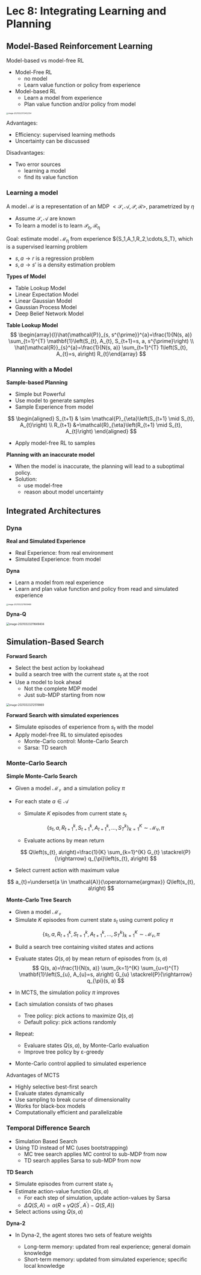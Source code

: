 # Lec 8: Integrating Learning and Planning



## Model-Based Reinforcement Learning

Model-based vs model-free RL

- Model-Free RL
  - no model
  - Learn value function or policy from experience
- Model-based RL
  - Learn a model from experience
  - Plan value function and/or policy from model



<img src="https://raw.githubusercontent.com/hanmochen/Pictures/master/20210323172452.png" alt="image-20210323172452354" style="zoom: 33%;" />



Advantages:

- Efficiency: supervised learning methods
- Uncertainty can be discussed

Disadvantages:

- Two error sources
  - learning a model
  - find its value function



### Learning a model



A model $\mathcal{M}$ is a representation of an MDP $<\mathcal{S,A,P,R}>$, parametrized by $\eta$

- Assume $\mathcal{S,A}$ are known
- To learn a model is to learn $\mathcal{P_{\eta},R_{\eta}}$

 Goal: estimate model $\mathcal{M_{\eta}}$ from experience $\{S_1,A_1,R_2,\cdots,S_T\}, which is a supervised learning problem

- $s,a\to r$ is a regression problem
- $s,a\to s'$ is a density estimation problem



**Types of Model**

- Table Lookup Model
- Linear Expectation Model
- Linear Gaussian Model
- Gaussian Process Model
- Deep Belief Network Model





**Table Lookup Model**
$$
\begin{array}{l}\hat{\mathcal{P}}_{s, s^{\prime}}^{a}=\frac{1}{N(s, a)} \sum_{t=1}^{T} \mathbf{1}\left(S_{t}, A_{t}, S_{t+1}=s, a, s^{\prime}\right) \\ \hat{\mathcal{R}}_{s}^{a}=\frac{1}{N(s, a)} \sum_{t=1}^{T} 1\left(S_{t}, A_{t}=s, a\right) R_{t}\end{array}
$$




### Planning with a Model



**Sample-based Planning**

- Simple but Powerful 
- Use model to generate samples
- Sample Experience from model 

$$
\begin{aligned} S_{t+1} & \sim \mathcal{P}_{\eta}\left(S_{t+1} \mid S_{t}, A_{t}\right) \\ R_{t+1} &=\mathcal{R}_{\eta}\left(R_{t+1} \mid S_{t}, A_{t}\right) \end{aligned}
$$

- Apply model-free RL to samples

  

**Planning with an inaccurate model**

- When the model is inaccurate, the planning will lead to a suboptimal policy.
- Solution:
  - use model-free
  - reason about model uncertainty



## Integrated Architectures



### Dyna

**Real and Simulated Experience**

- Real Experience: from real environment
- Simulated Experience: from model



**Dyna**

- Learn a model from real experience
- Learn and plan value function and policy from read and simulated experience



<img src="https://raw.githubusercontent.com/hanmochen/Pictures/master/20210323211609.png" alt="image-20210323211609488" style="zoom:33%;" />

**Dyna-Q** 



<img src="https://raw.githubusercontent.com/hanmochen/Pictures/master/20210323211649.png" alt="image-20210323211649404" style="zoom:50%;" />



## Simulation-Based Search



**Forward Search**

- Select the best action by lookahead
- build a search tree with the current state $s_t$ at the root
- Use a model to look ahead
  - Not the complete MDP model
  - Just sub-MDP starting from now

<img src="https://raw.githubusercontent.com/hanmochen/Pictures/master/20210323212519.png" alt="image-20210323212519869" style="zoom:50%;" />



**Forward Search with simulated experiences**

- Simulate episodes of experience from $s_t$ with the model
- Apply model-free RL to simulated episodes
  - Monte-Carlo control: Monte-Carlo Search
  - Sarsa: TD search



### Monte-Carlo Search



**Simple Monte-Carlo Search**

- Given a model $\mathcal{M_V}$ and a simulation policy $π$

- For each state $a\in \mathcal{A}$

  - Simulate $K$ episodes from current state $s_t$

  $$
  \left\{s_{t}, a, R_{t+1}^{k}, S_{t+1}^{k}, A_{t+1}^{k}, \ldots, S_{T}^{k}\right\}_{k=1}^{K} \sim \mathcal{M}_{\nu}, \pi
  $$

  - Evaluate actions by mean return

  $$
  Q\left(s_{t}, a\right)=\frac{1}{K} \sum_{k=1}^{K} G_{t} \stackrel{P}{\rightarrow} q_{\pi}\left(s_{t}, a\right)
  $$

- Select current action with maximum value

$$
a_{t}=\underset{a \in \mathcal{A}}{\operatorname{argmax}} Q\left(s_{t}, a\right)
$$



**Monte-Carlo Tree Search**

- Given a model $\mathcal{M_V}$ 
- Simulate $K$ episodes from current state $s_t$ using current policy $π$

$$
\left\{s_{t}, a, R_{t+1}^{k}, S_{t+1}^{k}, A_{t+1}^{k}, \ldots, S_{T}^{k}\right\}_{k=1}^{K} \sim \mathcal{M}_{\nu}, \pi
$$

- Build a search tree containing visited states and actions

- Evaluate states $Q(s,a)$ by mean return of episodes from $(s,a)$
  $$
  Q(s, a)=\frac{1}{N(s, a)} \sum_{k=1}^{K} \sum_{u=t}^{T} \mathbf{1}\left(S_{u}, A_{u}=s, a\right) G_{u} \stackrel{P}{\rightarrow} q_{\pi}(s, a)
  $$
  

- In MCTS, the simulation policy $π$ improves
- Each simulation consists of two phases
  - Tree policy: pick actions to maximize $Q(s,a)$
  - Default policy: pick actions randomly
- Repeat:
  - Evaluare states $Q(s,a)$, by Monte-Carlo evaluation
  - Improve tree policy by ε-greedy
- Monte-Carlo control applied to simulated experience





Advantages of MCTS

- Highly selective best-first search
- Evaluate states dynamically
- Use sampling to break curse of dimensionality
- Works for black-box models
- Computationally efficient and parallelizable



### Temporal Difference Search



- Simulation Based Search
- Using TD instead of MC (uses bootstrapping)
  - MC tree search applies MC control to sub-MDP from now
  - TD search applies Sarsa to sub-MDP from now



**TD Search**

- Simulate episodes from current state $s_t$
- Estimate action-value function $Q(s,a)$
  - For each step of simulation, update action-values by Sarsa
  - $\Delta Q(S, A)=\alpha\left(R+\gamma Q\left(S^{\prime}, A^{\prime}\right)-Q(S, A)\right)$
- Select actions using $Q(s,a)$



**Dyna-2**

- In Dyna-2, the agent stores two sets of feature weights

  - Long-term memory: updated from real experience; general domain knowledge
  - Short-term memory: updated from simulated experience; specific local knowledge

  

